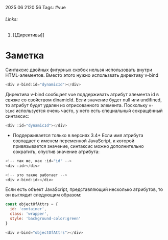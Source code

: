 2025 06 2120 56
Tags: #vue 
###### Links: 
1) [[Директивы]]
# Заметка
Синтаксис двойных фигурных скобок нельзя использовать внутри HTML-элементов. Вместо этого нужно использвать директиву v-bind
```js
<div v-bind:id="dynamicId"></div>
```
Директива v-bind сообщает vue поддерживать атрибут элемента id в связке со свойством dinamicId. Если значение будет null или undifined, то атрибут будет удален из отрисованного элемента.
Поскольку `v-bind` используется очень часто, у него есть специальный сокращённый синтаксис:
```js
<div :id="dynamicId"></div>
```
- Поддерживается только в версиях 3.4+
Если имя атрибута совпадает с именем переменной JavaScript, к которой привязывается значение, синтаксис можно дополнительно сократить, опустив значение атрибута:
```js
<!-- так же, как :id="id" -->
<div :id></div>

<!-- это также работает -->
<div v-bind:id></div>
```
Если есть объект JavaScript, представляющий несколько атрибутов, то он выглядит следующим образом:
```js
const objectOfAttrs = {
  id: 'container',
  class: 'wrapper',
  style: 'background-color:green'
}

<div v-bind="objectOfAttrs"></div>
```